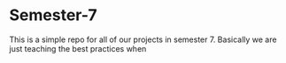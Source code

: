 # Semester-7
This is a simple repo for all of our projects in semester 7. Basically we are just teaching the best practices when
